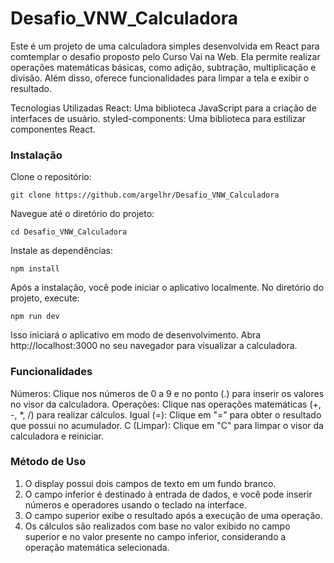 # Desafio_VNW_Calculadora

Este é um projeto de uma calculadora simples desenvolvida em React para comtemplar o desafio proposto pelo Curso Vai na Web. Ela permite realizar operações matemáticas básicas, como adição, subtração, multiplicação e divisão. Além disso, oferece funcionalidades para limpar a tela e exibir o resultado.

Tecnologias Utilizadas
React: Uma biblioteca JavaScript para a criação de interfaces de usuário.
styled-components: Uma biblioteca para estilizar componentes React.

### Instalação
Clone o repositório:
```
git clone https://github.com/argelhr/Desafio_VNW_Calculadora
```
Navegue até o diretório do projeto:
```
cd Desafio_VNW_Calculadora
```

Instale as dependências:
```
npm install
```

Após a instalação, você pode iniciar o aplicativo localmente. No diretório do projeto, execute:

```
npm run dev
```
Isso iniciará o aplicativo em modo de desenvolvimento. Abra http://localhost:3000 no seu navegador para visualizar a calculadora.

### Funcionalidades
Números: Clique nos números de 0 a 9 e no ponto (.) para inserir os valores no visor da calculadora.
Operações: Clique nas operações matemáticas (+, -, *, /) para realizar cálculos.
Igual (=): Clique em "=" para obter o resultado que possui no acumulador.
C (Limpar): Clique em "C" para limpar o visor da calculadora e reiniciar.

### Método de Uso
1. O display possui dois campos de texto em um fundo branco.
2. O campo inferior é destinado à entrada de dados, e você pode inserir números e operadores usando o teclado na interface.
3. O campo superior exibe o resultado após a execução de uma operação.
4. Os cálculos são realizados com base no valor exibido no campo superior e no valor presente no campo inferior, considerando a operação matemática selecionada.
